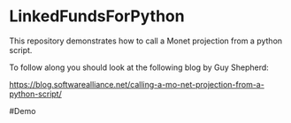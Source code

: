 # LinkedFundsForPython
This repository demonstrates how to call a Monet projection from a python script.

To follow along you should look at the following blog by Guy Shepherd:

https://blog.softwarealliance.net/calling-a-mo-net-projection-from-a-python-script/

#Demo